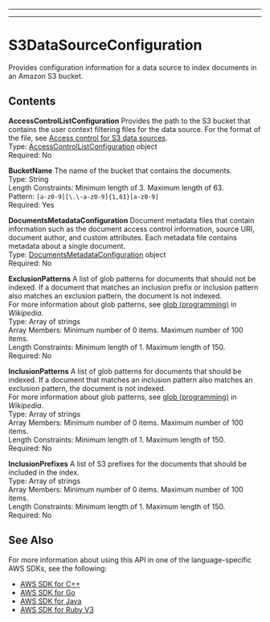 --------

--------

# S3DataSourceConfiguration<a name="API_S3DataSourceConfiguration"></a>

Provides configuration information for a data source to index documents in an Amazon S3 bucket\.

## Contents<a name="API_S3DataSourceConfiguration_Contents"></a>

 **AccessControlListConfiguration**   <a name="Kendra-Type-S3DataSourceConfiguration-AccessControlListConfiguration"></a>
Provides the path to the S3 bucket that contains the user context filtering files for the data source\. For the format of the file, see [Access control for S3 data sources](https://docs.aws.amazon.com/kendra/latest/dg/s3-acl.html)\.  
Type: [AccessControlListConfiguration](API_AccessControlListConfiguration.md) object  
Required: No

 **BucketName**   <a name="Kendra-Type-S3DataSourceConfiguration-BucketName"></a>
The name of the bucket that contains the documents\.  
Type: String  
Length Constraints: Minimum length of 3\. Maximum length of 63\.  
Pattern: `[a-z0-9][\.\-a-z0-9]{1,61}[a-z0-9]`   
Required: Yes

 **DocumentsMetadataConfiguration**   <a name="Kendra-Type-S3DataSourceConfiguration-DocumentsMetadataConfiguration"></a>
Document metadata files that contain information such as the document access control information, source URI, document author, and custom attributes\. Each metadata file contains metadata about a single document\.  
Type: [DocumentsMetadataConfiguration](API_DocumentsMetadataConfiguration.md) object  
Required: No

 **ExclusionPatterns**   <a name="Kendra-Type-S3DataSourceConfiguration-ExclusionPatterns"></a>
A list of glob patterns for documents that should not be indexed\. If a document that matches an inclusion prefix or inclusion pattern also matches an exclusion pattern, the document is not indexed\.  
For more information about glob patterns, see [glob \(programming\)](https://en.wikipedia.org/wiki/Glob_(programming)) in *Wikipedia*\.  
Type: Array of strings  
Array Members: Minimum number of 0 items\. Maximum number of 100 items\.  
Length Constraints: Minimum length of 1\. Maximum length of 150\.  
Required: No

 **InclusionPatterns**   <a name="Kendra-Type-S3DataSourceConfiguration-InclusionPatterns"></a>
A list of glob patterns for documents that should be indexed\. If a document that matches an inclusion pattern also matches an exclusion pattern, the document is not indexed\.  
For more information about glob patterns, see [glob \(programming\)](https://en.wikipedia.org/wiki/Glob_(programming)) in *Wikipedia*\.  
Type: Array of strings  
Array Members: Minimum number of 0 items\. Maximum number of 100 items\.  
Length Constraints: Minimum length of 1\. Maximum length of 150\.  
Required: No

 **InclusionPrefixes**   <a name="Kendra-Type-S3DataSourceConfiguration-InclusionPrefixes"></a>
A list of S3 prefixes for the documents that should be included in the index\.  
Type: Array of strings  
Array Members: Minimum number of 0 items\. Maximum number of 100 items\.  
Length Constraints: Minimum length of 1\. Maximum length of 150\.  
Required: No

## See Also<a name="API_S3DataSourceConfiguration_SeeAlso"></a>

For more information about using this API in one of the language\-specific AWS SDKs, see the following:
+  [AWS SDK for C\+\+](https://docs.aws.amazon.com/goto/SdkForCpp/kendra-2019-02-03/S3DataSourceConfiguration) 
+  [AWS SDK for Go](https://docs.aws.amazon.com/goto/SdkForGoV1/kendra-2019-02-03/S3DataSourceConfiguration) 
+  [AWS SDK for Java](https://docs.aws.amazon.com/goto/SdkForJava/kendra-2019-02-03/S3DataSourceConfiguration) 
+  [AWS SDK for Ruby V3](https://docs.aws.amazon.com/goto/SdkForRubyV3/kendra-2019-02-03/S3DataSourceConfiguration) 